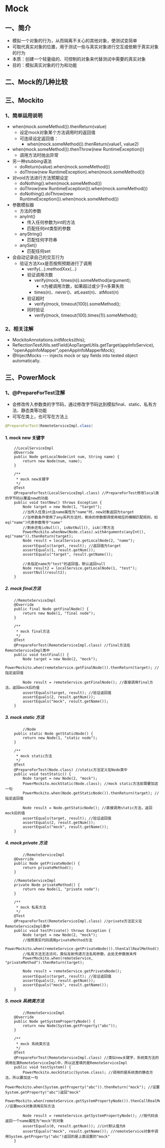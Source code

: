 # Mock  ## 一、简介* 模拟一个对象的行为，从而隔离不关心的其他对象，使测试变简单* 可取代真实对象的位置，用于测试一些与真实对象进行交互或依赖于真实对象的行为* 本质：创建一个轻量级的、可控制的对象来代替测试中需要的真实对象* 目的：模拟真实对象的行为和功能## 二、Mock的几种比较## 三、Mockito### 1、简单运用说明* when(mock.someMethod()).thenReturn(value)  * 设定mock对象某个方法调用时的返回值  * 可连续设定返回值：     * when(mock.someMethod()).thenReturn(value1, value2)* when(mock.someMethod()).thenThrow(new RuntimeException())  *  调用方法时抛出异常* 另一种stubbing语法  * doReturn(value).when(mock.someMethod())  * doThrow(new RuntimeException).when(mock.someMethod())* 对void方法进行方法预期设定  * doNothing().when(mock.someMethod())  * doThrow(new RuntimeException()).when(mock.someMethod())  * doNothing().doThrow(new RuntimeException()).when(mock.someMethod())* 参数模拟器  * 方法的参数  * anyInt()     * 传入任何参数为int的方法     * 匹配任何int类型的参数  * anyString()     * 匹配任何字符串  * anySet()     * 匹配任何set* 会自动记录自己的交互行为  * 验证方法Xxx是否按照预期进行了调用     * verify(...).methodXxx(...)     * 验证调用次数        * verify(mock, times(n)).someMethod(argument);           * n为被调用次数，如果超过或少于n多算失败        * times(n)、never()、atLeast(n)、atMost(n)     *  验证超时        * verify(mock, timeout(100)).someMethod();     * 同时验证        *  verify(mock, timeout(100).times(1)).someMethod();### 2、相关注解* MockitoAnnotations.initMocks(this);* ReflectionTestUtils.setField(AopTargetUtils.getTarget(appInfoService), "openAppInfoMapper",openAppInfoMapperMock);* @InjectMocks --- injects mock or spy fields into tested object automatically. ## 三、PowerMock### 1、@PrepareForTest注解* 会修改传入参数类的字节码，通过修改字节码达到模拟final、static、私有方法、静态类等功能* 可写在类上，也可写在方法上```java@PrepareForTest(RemoteServiceImpl.class)```#### 1. mock new 关键字```    //LocalServiceImpl    @Override    public Node getLocalNode(int num, String name) {        return new Node(num, name);    }    /**     * mock new关键字     */    @Test    @PrepareForTest(LocalServiceImpl.class) //PrepareForTest修改local类的字节码以覆盖new的功能    public void testNew() throws Exception {        Node target = new Node(1, "target");        //当传入任意int且name属性为"name"时，new对象返回为target        //当参数条件使用了any系列方法时，剩余的参数都得使用相应的模糊匹配规则，如eq("name")代表参数等于"name"        //剩余还有isNull(), isNotNull(), isA()等方法        PowerMockito.whenNew(Node.class).withArguments(anyInt(), eq("name")).thenReturn(target);        Node result = localService.getLocalNode(2, "name");        assertEquals(target, result); //返回值为target        assertEquals(1, result.getNum());        assertEquals("target", result.getName());        //未指定name为"test"的返回值，默认返回null        Node result2 = localService.getLocalNode(1, "test");        assertNull(result2);    }```##### 2. mock final方法```    //RemoteServiceImpl    @Override    public final Node getFinalNode() {        return new Node(1, "final node");    }    /**     * mock final方法     */    @Test    @PrepareForTest(RemoteServiceImpl.class) //final方法在RemoteServiceImpl类中    public void testFinal() {        Node target = new Node(2, "mock");        PowerMockito.when(remoteService.getFinalNode()).thenReturn(target); //指定返回值        Node result = remoteService.getFinalNode(); //直接调用final方法，返回mock后的值        assertEquals(target, result); //验证返回值        assertEquals(2, result.getNum());        assertEquals("mock", result.getName());    }```##### 3. mock static 方法```        //Node    public static Node getStaticNode() {        return new Node(1, "static node");    }    /**     * mock static方法     */    @Test    @PrepareForTest(Node.class) //static方法定义在Node类中    public void testStatic() {        Node target = new Node(2, "mock");        PowerMockito.mockStatic(Node.class); //mock static方法前需要加这一句        PowerMockito.when(Node.getStaticNode()).thenReturn(target); //指定返回值        Node result = Node.getStaticNode(); //直接调用static方法，返回mock后的值        assertEquals(target, result); //验证返回值        assertEquals(2, result.getNum());        assertEquals("mock", result.getName());    }```##### 4. mock private 方法```        //RemoteServiceImpl    @Override    public Node getPrivateNode() {        return privateMethod();    }    //RemoteServiceImpl    private Node privateMethod() {        return new Node(1, "private node");    }    /**     * mock 私有方法     */    @Test    @PrepareForTest(RemoteServiceImpl.class) //private方法定义在RemoteServiceImpl类中    public void testPrivate() throws Exception {        Node target = new Node(2, "mock");        //按照真实代码调用privateMethod方法        PowerMockito.when(remoteService.getPrivateNode()).thenCallRealMethod();        //私有方法无法访问，类似反射传递方法名和参数，此处无参数故未传        PowerMockito.when(remoteService, "privateMethod").thenReturn(target);        Node result = remoteService.getPrivateNode();        assertEquals(target, result); //验证返回值        assertEquals(2, result.getNum());        assertEquals("mock", result.getName());    }```##### 5. mock 系统类方法```        //RemoteServiceImpl    @Override    public Node getSystemPropertyNode() {        return new Node(System.getProperty("abc"));    }    /**     * mock 系统类方法     */    @Test    @PrepareForTest(RemoteServiceImpl.class) //类似new关键字，系统类方法的调用在类RemoteServiceImpl中，所以这里填的是RemoteServiceImpl    public void testSystem() {        PowerMockito.mockStatic(System.class); //调用的是系统类的静态方法，所以要加这一句        PowerMockito.when(System.getProperty("abc")).thenReturn("mock"); //设置System.getProperty("abc")返回"mock"        PowerMockito.when(remoteService.getSystemPropertyNode()).thenCallRealMethod(); //设置mock对象调用实际方法        Node result = remoteService.getSystemPropertyNode(); //按代码会返回一个name属性为"mock"的对象        assertEquals(0, result.getNum()); //int默认值为0        assertEquals("mock", result.getName()); //remoteService对象中调用System.getProperty("abc")返回的是上面设置的"mock"    }```